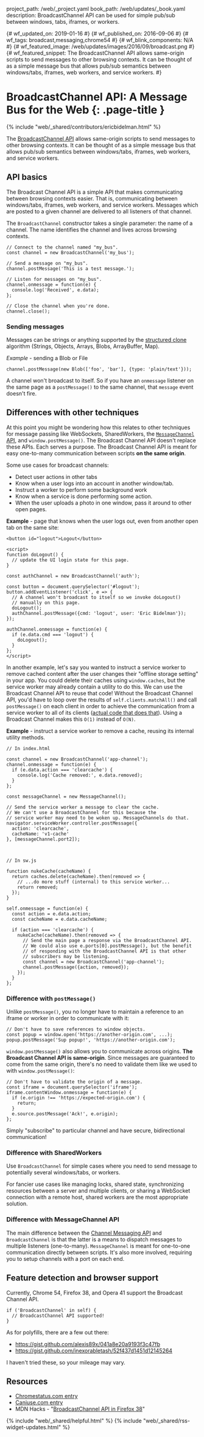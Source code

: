 project_path: /web/_project.yaml book_path: /web/updates/_book.yaml description: BroadcastChannel API can be used for simple pub/sub between windows, tabs, iframes, or workers.

{# wf_updated_on: 2019-01-16 #} {# wf_published_on: 2016-09-06 #} {# wf_tags: broadcast,messaging,chrome54 #} {# wf_blink_components: N/A #} {# wf_featured_image: /web/updates/images/2016/09/broadcast.png #} {# wf_featured_snippet: The BroadcastChannel API allows same-origin scripts to send messages to other browsing contexts. It can be thought of as a simple message bus that allows pub/sub semantics between windows/tabs, iframes, web workers, and service workers. #}

# BroadcastChannel API: A Message Bus for the Web {: .page-title }

{% include "web/_shared/contributors/ericbidelman.html" %}

The [BroadcastChannel API](https://html.spec.whatwg.org/multipage/comms.html#broadcasting-to-other-browsing-contexts) allows same-origin scripts to send messages to other browsing contexts. It can be thought of as a simple message bus that allows pub/sub semantics between windows/tabs, iframes, web workers, and service workers.

## API basics

The Broadcast Channel API is a simple API that makes communicating between browsing contexts easier. That is, communicating between windows/tabs, iframes, web workers, and service workers. Messages which are posted to a given channel are delivered to all listeners of that channel.

The `BroadcastChannel` constructor takes a single parameter: the name of a channel. The name identifies the channel and lives across browsing contexts.

    // Connect to the channel named "my_bus".
    const channel = new BroadcastChannel('my_bus');
    
    // Send a message on "my_bus".
    channel.postMessage('This is a test message.');
    
    // Listen for messages on "my_bus".
    channel.onmessage = function(e) {
      console.log('Received', e.data);
    };
    
    // Close the channel when you're done.
    channel.close();
    

### Sending messages

Messages can be strings or anything supported by the [structured clone](https://developer.mozilla.org/en-US/docs/Web/API/Web_Workers_API/Structured_clone_algorithm) algorithm (Strings, Objects, Arrays, Blobs, ArrayBuffer, Map).

*Example* - sending a Blob or File

    channel.postMessage(new Blob(['foo', 'bar'], {type: 'plain/text'}));
    

A channel won't broadcast to itself. So if you have an `onmessage` listener on the same page as a `postMessage()` to the same channel, that `message` event doesn't fire.

## Differences with other techniques

At this point you might be wondering how this relates to other techniques for message passing like WebSockets, SharedWorkers, the [`MessageChannel` API](https://developer.mozilla.org/en-US/docs/Web/API/Channel_Messaging_API), and `window.postMessage()`. The Broadcast Channel API doesn't replace these APIs. Each serves a purpose. The Broadcast Channel API is meant for easy one-to-many communication between scripts **on the same origin**.

Some use cases for broadcast channels:

- Detect user actions in other tabs
- Know when a user logs into an account in another window/tab.
- Instruct a worker to perform some background work
- Know when a service is done performing some action.
- When the user uploads a photo in one window, pass it around to other open pages.

**Example** - page that knows when the user logs out, even from another open tab on the same site:

    <button id="logout">Logout</button>
    
    <script>
    function doLogout() {
      // update the UI login state for this page.
    }
    
    const authChannel = new BroadcastChannel('auth');
    
    const button = document.querySelector('#logout');
    button.addEventListener('click', e => {
      // A channel won't broadcast to itself so we invoke doLogout()
      // manually on this page.
      doLogout();
      authChannel.postMessage({cmd: 'logout', user: 'Eric Bidelman'});
    });
    
    authChannel.onmessage = function(e) {
      if (e.data.cmd === 'logout') {
        doLogout();
      }
    };
    </script>
    

In another example, let's say you wanted to instruct a service worker to remove cached content after the user changes their "offline storage setting" in your app. You could delete their caches using `window.caches`, but the service worker may already contain a utility to do this. We can use the Broadcast Channel API to reuse that code! Without the Broadcast Channel API, you'd have to loop over the results of `self.clients.matchAll()` and call `postMessage()` on each client in order to achieve the communication from a service worker to all of its clients ([actual code that does that](https://github.com/GoogleChrome/sw-toolbox/blob/master/lib/helpers.js#L114)). Using a Broadcast Channel makes this `O(1)` instead of `O(N)`.

**Example** - instruct a service worker to remove a cache, reusing its internal utility methods.

    // In index.html
    
    const channel = new BroadcastChannel('app-channel');
    channel.onmessage = function(e) {
      if (e.data.action === 'clearcache') {
        console.log('Cache removed:', e.data.removed);
      }
    };
    
    const messageChannel = new MessageChannel();
    
    // Send the service worker a message to clear the cache.
    // We can't use a BroadcastChannel for this because the
    // service worker may need to be woken up. MessageChannels do that.
    navigator.serviceWorker.controller.postMessage({
      action: 'clearcache',
      cacheName: 'v1-cache'
    }, [messageChannel.port2]);
    
    
    
    // In sw.js
    
    function nukeCache(cacheName) {
      return caches.delete(cacheName).then(removed => {
        // ...do more stuff (internal) to this service worker...
        return removed;
      });
    }
    
    self.onmessage = function(e) {
      const action = e.data.action;
      const cacheName = e.data.cacheName;
    
      if (action === 'clearcache') {
        nukeCache(cacheName).then(removed => {
          // Send the main page a response via the BroadcastChannel API.
          // We could also use e.ports[0].postMessage(), but the benefit
          // of responding with the BroadcastChannel API is that other
          // subscribers may be listening.
          const channel = new BroadcastChannel('app-channel');
          channel.postMessage({action, removed});
        });
      }
    };
    

### Difference with `postMessage()`

Unlike `postMessage()`, you no longer have to maintain a reference to an iframe or worker in order to communicate with it:

    // Don't have to save references to window objects.
    const popup = window.open('https://another-origin.com', ...);
    popup.postMessage('Sup popup!', 'https://another-origin.com');
    

`window.postMessage()` also allows you to communicate across origins. **The Broadcast Channel API is same-origin**. Since messages are guaranteed to come from the same origin, there's no need to validate them like we used to with `window.postMessage()`:

    // Don't have to validate the origin of a message.
    const iframe = document.querySelector('iframe');
    iframe.contentWindow.onmessage = function(e) {
      if (e.origin !== 'https://expected-origin.com') {
        return;
      }
      e.source.postMessage('Ack!', e.origin);
    };
    

Simply "subscribe" to particular channel and have secure, bidirectional communication!

### Difference with SharedWorkers

Use `BroadcastChannel` for simple cases where you need to send message to potentially several windows/tabs, or workers.

For fancier use cases like managing locks, shared state, synchronizing resources between a server and multiple clients, or sharing a WebSocket connection with a remote host, shared workers are the most appropriate solution.

### Difference with MessageChannel API

The main difference between the [Channel Messaging API](https://developer.mozilla.org/en-US/docs/Web/API/Channel_Messaging_API) and `BroadcastChannel` is that the latter is a means to dispatch messages to multiple listeners (one-to-many). `MessageChannel` is meant for one-to-one communication directly between scripts. It's also more involved, requiring you to setup channels with a port on each end.

## Feature detection and browser support

Currently, Chrome 54, Firefox 38, and Opera 41 support the Broadcast Channel API.

    if ('BroadcastChannel' in self) {
      // BroadcastChannel API supported!
    }
    

As for polyfills, there are a few out there:

- <https://gist.github.com/alexis89x/041a8e20a9193f3c47fb>
- <https://gist.github.com/inexorabletash/52f437d1451d12145264>

I haven't tried these, so your mileage may vary.

## Resources

- [Chromestatus.com entry](https://www.chromestatus.com/features/4585496197988352)
- [Caniuse.com entry](http://caniuse.com/#feat=broadcastchannel)
- MDN Hacks - "[BroadcastChannel API in Firefox 38](https://hacks.mozilla.org/2015/02/broadcastchannel-api-in-firefox-38/)"

{% include "web/_shared/helpful.html" %} {% include "web/_shared/rss-widget-updates.html" %}